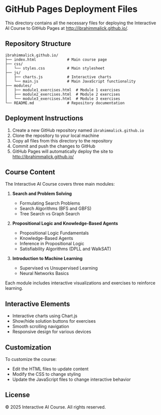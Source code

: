 # GitHub Pages Deployment Files

This directory contains all the necessary files for deploying the Interactive AI Course to GitHub Pages at http://ibrahimmalick.github.io/.

## Repository Structure

```
ibrahimmalick.github.io/
├── index.html              # Main course page
├── css/
│   └── styles.css          # Main stylesheet
├── js/
│   ├── charts.js           # Interactive charts
│   └── main.js             # Main JavaScript functionality
├── modules/
│   ├── module1_exercises.html  # Module 1 exercises
│   ├── module2_exercises.html  # Module 2 exercises
│   └── module3_exercises.html  # Module 3 exercises
└── README.md               # Repository documentation
```

## Deployment Instructions

1. Create a new GitHub repository named `ibrahimmalick.github.io`
2. Clone the repository to your local machine
3. Copy all files from this directory to the repository
4. Commit and push the changes to GitHub
5. GitHub Pages will automatically deploy the site to http://ibrahimmalick.github.io/

## Course Content

The Interactive AI Course covers three main modules:

1. **Search and Problem Solving**
   - Formulating Search Problems
   - Search Algorithms (BFS and GBFS)
   - Tree Search vs Graph Search

2. **Propositional Logic and Knowledge-Based Agents**
   - Propositional Logic Fundamentals
   - Knowledge-Based Agents
   - Inference in Propositional Logic
   - Satisfiability Algorithms (DPLL and WalkSAT)

3. **Introduction to Machine Learning**
   - Supervised vs Unsupervised Learning
   - Neural Networks Basics

Each module includes interactive visualizations and exercises to reinforce learning.

## Interactive Elements

- Interactive charts using Chart.js
- Show/hide solution buttons for exercises
- Smooth scrolling navigation
- Responsive design for various devices

## Customization

To customize the course:
- Edit the HTML files to update content
- Modify the CSS to change styling
- Update the JavaScript files to change interactive behavior

## License

© 2025 Interactive AI Course. All rights reserved.

